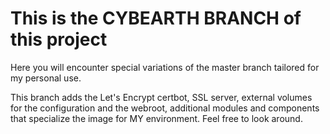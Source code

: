 # This is the CYBEARTH BRANCH of this project

Here you will encounter special variations of the master branch tailored for my personal use.

This branch adds the Let's Encrypt certbot, SSL server, external volumes for the configuration and the webroot, additional modules and components that specialize the image for MY environment.
Feel free to look around.
